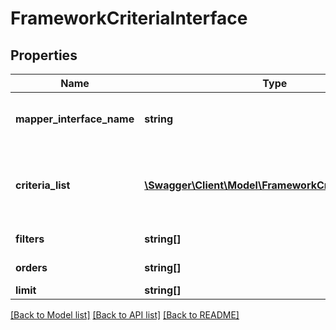 # FrameworkCriteriaInterface

## Properties
Name | Type | Description | Notes
------------ | ------------- | ------------- | -------------
**mapper_interface_name** | **string** | Associated Mapper Interface name | 
**criteria_list** | [**\Swagger\Client\Model\FrameworkCriteriaInterface[]**](FrameworkCriteriaInterface.md) | Criteria objects added to current Composite Criteria | 
**filters** | **string[]** | List of filters | 
**orders** | **string[]** | Ordering criteria | 
**limit** | **string[]** | Limit | 

[[Back to Model list]](../README.md#documentation-for-models) [[Back to API list]](../README.md#documentation-for-api-endpoints) [[Back to README]](../README.md)


